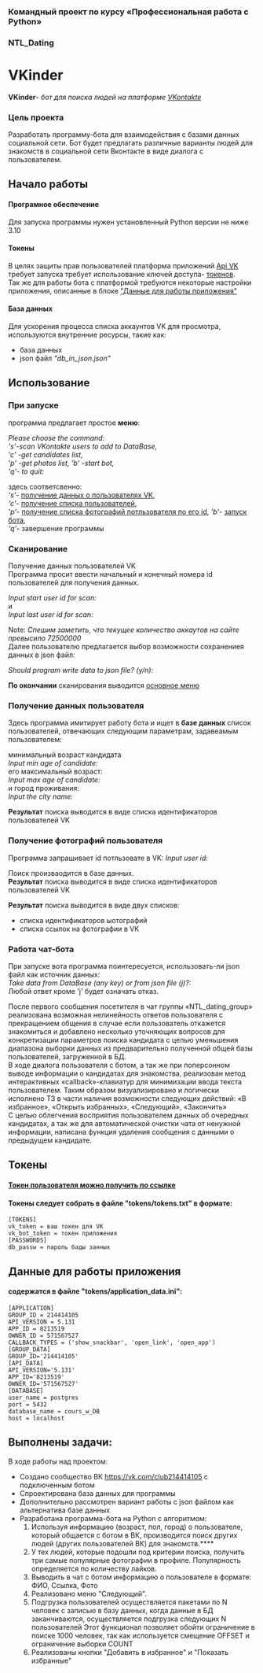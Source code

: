 ### Командный проект по курсу «Профессиональная работа с Python»
### NTL_Dating
# VKinder

**VKinder**- *бот для поиска людей на платформе [VKontakte](https://vk.com/)* 

### Цель проекта

Разработать программу-бота для взаимодействия с базами данных социальной сети. 
Бот будет предлагать различные варианты людей для знакомств в социальной сети Вконтакте в виде диалога с пользователем.


## Начало работы
#### Програмное обеспечение
Для запуска программы нужен установленный Python версии не ниже 3.10

#### Токены
В целях защиты прав пользователей платформа приложений [Api VK](https://dev.vk.com) 
требует запуска требует использование ключей доступа- [токенов](#Tokens).   
Так же для работы бота с платформой требуются некоторые настройки приложения, 
описанные в блоке ["Данные для работы приложения"](#ApplicationData)
#### База данных
Для ускорения процесса списка аккаунтов VK для просмотра, используются внутренние ресурсы, 
такие как: 
* база данных 
* json файл *"db_in_json.json"*

## Использование

### При запуске 
программа предлагает простое <b name = "base_menu">меню</b>:

*Please choose the command:   
's'-scan VKontakte users to add to DataBase,  
'c' -get candidates list,     
'p' -get photos list, 
'b' -start bot,   
'q'- to quit:*

здесь соответсвенно:  
*'s'*- [получение данных о пользователях VK](#Scan),  
*'c'*- [получение списка пользователей](#choose),     
*'p'*- [получение списка фотографий потльзователя по его id](#photo), 
*'b'*- [запуск бота](#bot),   
*'q'*- завершение программы

### <b name = "Scan">Сканирование</b>
Получение данных пользователей VK  
Программа просит ввести начальный и конечный номера id пользователей для получения данных.   

*Input start user id for scan:*  
и  
*Input last user id for scan:*

Note: *Спешим заметить, что текущее количество аккаутов на сайте превысило 72500000*  
Далее пользователю предлагается выбор возможности сохранениея данных в json файл:

*Should program write data to json file? (y/n):*

**По окончании** сканирования выводится [основное меню](#base_menu)

### <b name = "choose">Получение данных пользователя</b>
Здесь программа имитирует работу бота и ищет в **базе данных** список пользователей, 
отвечающих следующим параметрам, задавеамым пользователем:

минимальный возраст кандидата  
*Input min age of candidate:*	  
его максимальный возраст:  
*Input max age of candidate:*  
и город проживания:  
*Input the city name:*

**Результат** поиска выводится в виде списка идентификаторов пользователей VK

### <b name = "photo">Получение фотографий пользователя</b>
Программа запрашивает id потльзовате в VK:
*Input user id:*

Поиск произваодится в базе данных.  
**Результат** поиска выводится в виде списка идентификаторов пользователей VK

**Результат** поиска выводится в виде двух списков:  
* списка идентификаторов ыотографий  
* списка ссылок на фотографии в VK

### <b name = "bot">Работа чат-бота</b>
При запуске вота программа поинтересуется, использовать-ли json файл как источник данных:  
*Take data from DataBase (any key) or from json file (j)?:*  
Любой ответ кроме 'j' будет означать отказ.

После первого сообщения посетителя в чат группы «NTL_dating_group» 
реализована возможная нелинейность ответов пользователя с прекращением общения 
в случае если пользователь откажется знакомиться и добавлено несколько уточняющих 
вопросов для конкретизации параметров поиска кандидата с целью уменьшения 
диапазона выборки данных из предварительно полученной общей базы пользователей, 
загруженной в БД.  
В ходе диалога пользователя с ботом, а так же при поперсонном выводе 
информации о кандидатах для знакомства, реализован метод интерактивных 
«callback»-клавиатур для минимизации ввода текста  пользователем. 
Таким образом визуализировано и логически исполнено ТЗ в части наличия возможности 
следующих действий: «В избранное», «Открыть избранных», «Следующий», «Закончить»  
С целью облегчения восприятия пользователем данных об очередных кандидатах, а так же 
для автоматической очистки чата от ненужной информации, написана функция удаления 
сообщения с данными о предыдущем кандидате.

## <b name = "Tokens">Токены</b>
#### [Токен пользователя можно получить по ссылке](https://oauth.vk.com/authorize?client_id=8116853&scope=wall,offline&redirect_uri=https://cosmio.io/api/vkinder/api.php&display=page&v=5.24&response_type=token)
#### Токены следует собрать в файле "tokens/tokens.txt" в формате:

    [TOKENS]
    vk_token = ваш токен для VK
    vk_bot_token = токен приложения
    [PASSWORDS]
    db_passw = пароль бады занных

## <b name = "ApplicationData">Данные для работы приложения</b>
#### содержатся в файле "tokens/application_data.ini":
    [APPLICATION]
    GROUP_ID = 214414105
    API_VERSION = 5.131
    APP_ID = 8213519
    OWNER_ID = 571567527
    CALLBACK_TYPES = ('show_snackbar', 'open_link', 'open_app')
    [GROUP_DATA]
    GROUP_ID='214414105'
    [API_DATA]
    API_VERSION='5.131'
    APP_ID='8213519'
    OWNER_ID='571567527'
    [DATABASE]
    user_name = postgres
    port = 5432
    database_name = cours_w_DB
    host = localhost


## Выполнены задачи:
В ходе работы над проектом:
* Создано сообщество ВК https://vk.com/club214414105 c подключенным ботом
* Спроектирована база данных для программы
* Дополнительно рассмотрен вариант работы с json файлом как альтернатива базе данных
* Разработана программа-бота на Python с алгоритмом:
   1) Используя информацию (возраст, пол, город) о пользователе, который общается с ботом в ВК, производится поиск других людей (других пользователей ВК) для знакомств.****
   2) У тех людей, которые подошли под критерии поиска, получить три самые популярные фотографии в профиле. Популярность определяется по количеству лайков.
   3) Выводить в чат с ботом информацию о пользователе в формате: ФИО, Ссылка, Фото
   4) Реализовано меню "Следующий".
   5) Подгрузка пользователей осуществляется пакетами по N человек с записью в базу данных, когда данные в БД заканчиваются, осуществляется подгрузка следующих N пользователей Этот функционал позволяет обойти ограничение в поиске 1000 человек, так как используется смещение OFFSET и ограничение выборки COUNT
   6) Реализованы кнопки "Добавить в избранное" и "Показать избранные"
